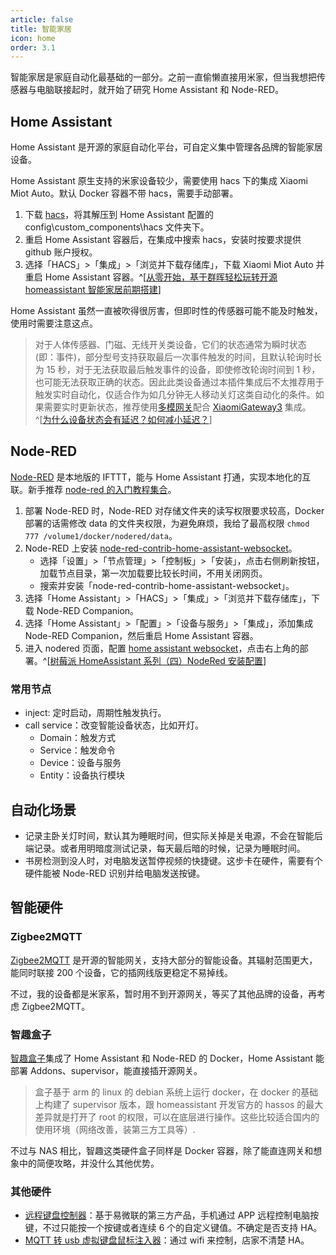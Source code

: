 ```yaml
---
article: false
title: 智能家居
icon: home
order: 3.1
---
```


智能家居是家庭自动化最基础的一部分。之前一直偷懒直接用米家，但当我想把传感器与电脑联接起时，就开始了研究 Home Assistant 和 Node-RED。

## Home Assistant

Home Assistant 是开源的家庭自动化平台，可自定义集中管理各品牌的智能家居设备。

Home Assistant 原生支持的米家设备较少，需要使用 hacs 下的集成 Xiaomi Miot Auto。默认 Docker 容器不带 hacs，需要手动部署。

1. 下载 [hacs](https://github.com/hacs/integration/releases/)，将其解压到 Home Assistant 配置的 config\custom_components\hacs 文件夹下。
2. 重启 Home Assistant 容器后，在集成中搜索 hacs，安装时按要求提供 github 账户授权。
3. 选择「HACS」>「集成」>「浏览并下载存储库」，下载 Xiaomi Miot Auto 并重启 Home Assistant 容器。^[[从零开始，基于群晖轻松玩转开源 homeassistant 智能家居前期搭建](https://baijiahao.baidu.com/s?id=1721932088542289661)]

Home Assistant 虽然一直被吹得很厉害，但即时性的传感器可能不能及时触发，使用时需要注意这点。

> 对于人体传感器、门磁、无线开关类设备，它们的状态通常为瞬时状态 (即：事件)，部分型号支持获取最后一次事件触发的时间，且默认轮询时长为 15 秒，对于无法获取最后触发事件的设备，即使修改轮询时间到 1 秒，也可能无法获取正确的状态。因此此类设备通过本插件集成后不太推荐用于触发实时自动化，仅适合作为如几分钟无人移动关灯这类自动化的条件。如果需要实时更新状态，推荐使用[多模网关](https://home.miot-spec.com/s/lumi.gateway.mgl03)配合 [XiaomiGateway3](https://github.com/AlexxIT/XiaomiGateway3) 集成。^[[为什么设备状态会有延迟？如何减小延迟？](https://github.com/al-one/hass-xiaomi-miot/issues/100#issuecomment-909031222)]

## Node-RED

[Node-RED](https://github.com/node-red/node-red) 是本地版的 IFTTT，能与 Home Assistant 打通，实现本地化的互联。新手推荐 [node-red 的入门教程集合](https://bbs.iobroker.cn/t/topic/1165)。

1. 部署 Node-RED 时，Node-RED 对存储文件夹的读写权限要求较高，Docker 部署的话需修改 data 的文件夹权限，为避免麻烦，我给了最高权限 `chmod 777 /volume1/docker/nodered/data`。
2. Node-RED 上安装 [node-red-contrib-home-assistant-websocket](https://zachowj.github.io/node-red-contrib-home-assistant-websocket/guide/#prerequisites)。
   - 选择「设置」>「节点管理」>「控制板」>「安装」，点击右侧刷新按钮，加载节点目录，第一次加载要比较长时间，不用关闭网页。
   - 搜索并安装「node-red-contrib-home-assistant-websocket」。
3. 选择「Home Assistant」>「HACS」>「集成」>「浏览并下载存储库」，下载 Node-RED Companion。
4. 选择「Home Assistant」>「配置」>「设备与服务」>「集成」，添加集成 Node-RED Companion，然后重启 Home Assistant 容器。
5. 进入 nodered 页面，配置 [home assistant websocket](https://zachowj.github.io/node-red-contrib-home-assistant-websocket/guide/#configuration)，点击右上角的部署。^[[树莓派 HomeAssistant 系列（四）NodeRed 安装配置](https://zhuanlan.zhihu.com/p/456741817)]

### 常用节点

- inject: 定时启动，周期性触发执行。
- call service：改变智能设备状态，比如开灯。
  - Domain：触发方式
  - Service：触发命令
  - Device：设备与服务
  - Entity：设备执行模块

## 自动化场景

- 记录主卧关灯时间，默认其为睡眠时间，但实际关掉是关电源，不会在智能后端记录。或者用明暗度测试记录，每天最后暗的时候，记录为睡眠时间。
- 书房检测到没人时，对电脑发送暂停视频的快捷键。这步卡在硬件，需要有个硬件能被 Node-RED 识别并给电脑发送按键。

## 智能硬件

### Zigbee2MQTT

[Zigbee2MQTT](https://autoais.eu.org/watch?v=R_CikjR7tiw) 是开源的智能网关，支持大部分的智能设备。其辐射范围更大，能同时联接 200 个设备，它的插网线版更稳定不易掉线。

不过，我的设备都是米家系，暂时用不到开源网关，等买了其他品牌的设备，再考虑 Zigbee2MQTT。

### 智趣盒子

[智趣盒子](https://item.taobao.com/item.htm?id=635639747170)集成了 Home Assistant 和 Node-RED 的 Docker，Home Assistant 能部署 Addons、supervisor，能直接插开源网关。

> 盒子基于 arm 的 linux 的 debian 系统上运行 docker，在 docker 的基础上构建了 supervisor 版本，跟 homeassistant 开发官方的 hassos 的最大差异就是打开了 root 的权限，可以在底层进行操作。这些比较适合国内的使用环境（网络改善，装第三方工具等）.

不过与 NAS 相比，智趣这类硬件盒子同样是 Docker 容器，除了能直连网关和想象中的简便攻略，并没什么其他优势。

### 其他硬件

- [远程键盘控制器](https://item.taobao.com/item.htm?id=631865647089)：基于易微联的第三方产品，手机通过 APP 远程控制电脑按键，不过只能按一个按键或者连续 6 个的自定义键值。不确定是否支持 HA。
- [MQTT 转 usb 虚拟键盘鼠标注入器](https://item.taobao.com/item.htm?id=675107124036)：通过 wifi 来控制，店家不清楚 HA。
